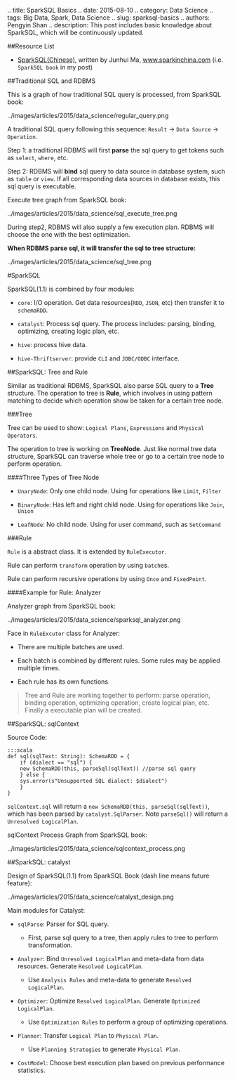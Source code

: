 .. title: SparkSQL Basics
.. date: 2015-08-10
.. category: Data Science
.. tags: Big Data, Spark, Data Science
.. slug: sparksql-basics
.. authors: Pengyin Shan
.. description: This post includes basic knowledge about SparkSQL, which will be continuously updated.

##Resource List

- <a href="www.sparkinchina.com">SparkSQL(Chinese)</a>, written by Junhui Ma, www.sparkinchina.com (i.e. `SparkSQL book` in my post)

##Traditional SQL and RDBMS

This is a graph of how traditional SQL query is processed, from SparkSQL book:

../images/articles/2015/data_science/regular_query.png 

A traditional SQL query following this sequence: `Result` -> `Data Source` -> `Operation`.

Step 1: a traditional RDBMS will first **parse** the sql query to get tokens such as `select`, `where`, etc.

Step 2: RDBMS will **bind** sql query to data source in database system, such as `table` or `view`. If all corresponding data sources in database exists, this sql query is executable.

Execute tree graph from SparkSQL book:

../images/articles/2015/data_science/sql_execute_tree.png 

During step2, RDBMS will also supply a few execution plan. RDBMS will choose the one with the best optimization.

**When RDBMS parse sql, it will transfer the sql to tree structure:**

../images/articles/2015/data_science/sql_tree.png 

#SparkSQL

SparkSQL(1.1) is combined by four modules:

- `core`: I/O operation. Get data resources(`RDD`, `JSON`, etc) then transfer it to `schemaRDD`.

- `catalyst`: Process sql query. The process includes: parsing, binding, optimizing, creating logic plan, etc.

- `hive`: process hive data.

- `hive-Thriftserver`: provide `CLI` and `JDBC/ODBC` interface.

##SparkSQL: Tree and Rule

Similar as traditional RDBMS, SparkSQL also parse SQL query to a **Tree** structure. The operation to tree is **Rule**, which involves in using pattern matching to decide which operation show be taken for a certain tree node.

###Tree

Tree can be used to show: `Logical Plans`, `Expressions` and `Physical Operators`.

The operation to tree is working on **TreeNode**. Just like normal tree data structure, SparkSQL can traverse whole tree or go to a certain tree node to perform operation.

####Three Types of Tree Node

- `UnaryNode`: Only one child node. Using for operations like `Limit`, `Filter`

- `BinaryNode`: Has left and right child node. Using for operations like `Join`, `Union`

- `LeafNode`: No child node. Using for user command, such as `SetCommand`

###Rule

`Rule` is a abstract class. It is extended by `RuleExecutor`.

Rule can perform `transform` operation by using `batch`es.

Rule can perform recursive operations by using `Once` and `FixedPoint`.

####Example for Rule: Analyzer

Analyzer graph from SparkSQL book:

../images/articles/2015/data_science/sparksql_analyzer.png 

Face in `RuleExcutor` class for Analyzer:

- There are multiple batches are used.

- Each batch is combined by different rules. Some rules may be applied multiple times.

- Each rule has its own functions

>Tree and Rule are working together to perform: parse operation, binding operation, optimizing operation, create logical plan, etc. Finally a executable plan will be created.

##SparkSQL: sqlContext

Source Code:

    :::scala
    def sql(sqlText: String): SchemaRDD = {
        if (dialect == "sql") {
        new SchemaRDD(this, parseSql(sqlText)) //parse sql query
        } else {
        sys.error(s"Unsupported SQL dialect: $dialect")
        }
    }

`sqlContext.sql` will return a `new SchemaRDD(this, parseSql(sqlText))`, which has been parsed by `catalyst.SqlParser`. Note `parseSql()` will return a `Unresolved LogicalPlan`.

sqlContext Process Graph from SparkSQL book:

../images/articles/2015/data_science/sqlcontext_process.png 

##SparkSQL: catalyst

Design of SparkSQL(1.1) from SparkSQL Book (dash line means future feature):

../images/articles/2015/data_science/catalyst_design.png 

Main modules for Catalyst:

- `sqlParse`: Parser for SQL query.

    - First, parse sql query to a tree, then apply rules to tree to perform transformation.

- `Analyzer`: Bind `Unresolved LogicalPlan` and meta-data from data resources. Generate `Resolved LogicalPlan`.

    - Use `Analysis Rules` and meta-data to generate `Resolved LogicalPlan`.

- `Optimizer`: Optimize `Resolved LogicalPlan`. Generate `Optimized LogicalPlan`.

    - Use `Optimization Rules` to perform a group of optimizing operations.

- `Planner`: Transfer `Logical Plan` to `Physical Plan`.

    - Use `Planning Strategies` to generate `Physical Plan`.

- `CostModel`: Choose best execution plan based on previous performance statistics.